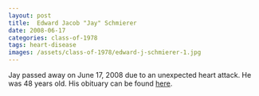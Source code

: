 ```yaml
---
layout: post
title:  Edward Jacob "Jay" Schmierer
date: 2008-06-17
categories: class-of-1978
tags: heart-disease
images: /assets/class-of-1978/edward-j-schmierer-1.jpg
---
```

Jay passed away on June 17, 2008 due to an unexpected heart attack. He was 48 years old. His obituary can be found [here](http://tinyurl.com/ntuh3t7).
